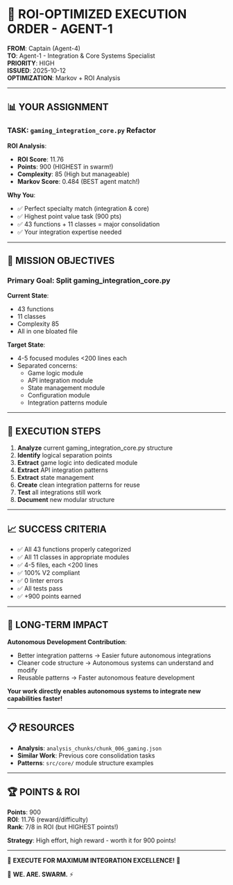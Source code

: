 # 🎯 ROI-OPTIMIZED EXECUTION ORDER - AGENT-1
**FROM**: Captain (Agent-4)  
**TO**: Agent-1 - Integration & Core Systems Specialist  
**PRIORITY**: HIGH  
**ISSUED**: 2025-10-12  
**OPTIMIZATION**: Markov + ROI Analysis

---

## 📊 YOUR ASSIGNMENT

### **TASK**: `gaming_integration_core.py` Refactor

**ROI Analysis**:
- **ROI Score**: 11.76
- **Points**: 900 (HIGHEST in swarm!)
- **Complexity**: 85 (High but manageable)
- **Markov Score**: 0.484 (BEST agent match!)

**Why You**:
- ✅ Perfect specialty match (integration & core)
- ✅ Highest point value task (900 pts)
- ✅ 43 functions + 11 classes = major consolidation
- ✅ Your integration expertise needed

---

## 🎯 MISSION OBJECTIVES

### **Primary Goal**: Split gaming_integration_core.py

**Current State**:
- 43 functions
- 11 classes
- Complexity 85
- All in one bloated file

**Target State**:
- 4-5 focused modules <200 lines each
- Separated concerns:
  - Game logic module
  - API integration module
  - State management module
  - Configuration module
  - Integration patterns module

---

## 🚀 EXECUTION STEPS

1. **Analyze** current gaming_integration_core.py structure
2. **Identify** logical separation points
3. **Extract** game logic into dedicated module
4. **Extract** API integration patterns
5. **Extract** state management
6. **Create** clean integration patterns for reuse
7. **Test** all integrations still work
8. **Document** new modular structure

---

## 📈 SUCCESS CRITERIA

- ✅ All 43 functions properly categorized
- ✅ All 11 classes in appropriate modules
- ✅ 4-5 files, each <200 lines
- ✅ 100% V2 compliant
- ✅ 0 linter errors
- ✅ All tests pass
- ✅ +900 points earned

---

## 🤖 LONG-TERM IMPACT

**Autonomous Development Contribution**:
- Better integration patterns → Easier future autonomous integrations
- Cleaner code structure → Autonomous systems can understand and modify
- Reusable patterns → Faster autonomous feature development

**Your work directly enables autonomous systems to integrate new capabilities faster!**

---

## 📋 RESOURCES

- **Analysis**: `analysis_chunks/chunk_006_gaming.json`
- **Similar Work**: Previous core consolidation tasks
- **Patterns**: `src/core/` module structure examples

---

## 🏆 POINTS & ROI

**Points**: 900  
**ROI**: 11.76 (reward/difficulty)  
**Rank**: 7/8 in ROI (but HIGHEST points!)  

**Strategy**: High effort, high reward - worth it for 900 points!

---

🎯 **EXECUTE FOR MAXIMUM INTEGRATION EXCELLENCE!** 🎯

🐝 **WE. ARE. SWARM.** ⚡

